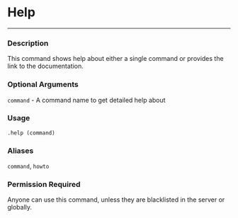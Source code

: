 # Help
---
### Description
This command shows help about either a single command or provides the link to the documentation.
### Optional Arguments
`command` - A command name to get detailed help about
### Usage
```
.help (command)
```
### Aliases
`command`, `howto`
### Permission Required
Anyone can use this command, unless they are blacklisted in the server or globally.
